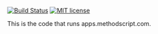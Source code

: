 [![Build Status](https://travis-ci.org/LadyCailin/apps.methodscript.com.svg?branch=master)](https://travis-ci.org/LadyCailin/apps.methodscript.com.svg?branch=master)
[![MIT license](http://img.shields.io/badge/license-MIT-brightgreen.svg)](http://opensource.org/licenses/MIT)

This is the code that runs apps.methodscript.com.
